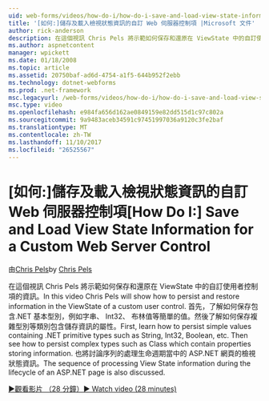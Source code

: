 ```yaml
---
uid: web-forms/videos/how-do-i/how-do-i-save-and-load-view-state-information-for-a-custom-web-server-control
title: '[如何:]儲存及載入檢視狀態資訊的自訂 Web 伺服器控制項 |Microsoft 文件'
author: rick-anderson
description: 在這個視訊 Chris Pels 將示範如何保存和還原在 ViewState 中的自訂使用者控制項的資訊。 首先，了解如何保存簡單值...
ms.author: aspnetcontent
manager: wpickett
ms.date: 01/18/2008
ms.topic: article
ms.assetid: 20750baf-ad6d-4754-a1f5-644b952f2ebb
ms.technology: dotnet-webforms
ms.prod: .net-framework
msc.legacyurl: /web-forms/videos/how-do-i/how-do-i-save-and-load-view-state-information-for-a-custom-web-server-control
msc.type: video
ms.openlocfilehash: e984fa656d162ae0849159e82dd515d1c97c802a
ms.sourcegitcommit: 9a9483aceb34591c97451997036a9120c3fe2baf
ms.translationtype: MT
ms.contentlocale: zh-TW
ms.lasthandoff: 11/10/2017
ms.locfileid: "26525567"
---
```

<a name="how-do-i-save-and-load-view-state-information-for-a-custom-web-server-control"></a><span data-ttu-id="5db62-104">[如何:]儲存及載入檢視狀態資訊的自訂 Web 伺服器控制項</span><span class="sxs-lookup"><span data-stu-id="5db62-104">[How Do I:] Save and Load View State Information for a Custom Web Server Control</span></span>
====================
<span data-ttu-id="5db62-105">由[Chris Pels](https://twitter.com/chrispels)</span><span class="sxs-lookup"><span data-stu-id="5db62-105">by [Chris Pels](https://twitter.com/chrispels)</span></span>

<span data-ttu-id="5db62-106">在這個視訊 Chris Pels 將示範如何保存和還原在 ViewState 中的自訂使用者控制項的資訊。</span><span class="sxs-lookup"><span data-stu-id="5db62-106">In this video Chris Pels will show how to persist and restore information in the ViewState of a custom user control.</span></span> <span data-ttu-id="5db62-107">首先，了解如何保存包含.NET 基本型別，例如字串、 Int32、 布林值等簡單的值。然後了解如何保存複雜型別等類別包含儲存資訊的屬性。</span><span class="sxs-lookup"><span data-stu-id="5db62-107">First, learn how to persist simple values containing .NET primitive types such as String, Int32, Boolean, etc. Then see how to persist complex types such as Class which contain properties storing information.</span></span> <span data-ttu-id="5db62-108">也將討論序列的處理生命週期當中的 ASP.NET 網頁的檢視狀態資訊。</span><span class="sxs-lookup"><span data-stu-id="5db62-108">The sequence of processing View State information during the lifecycle of an ASP.NET page is also discussed.</span></span>

[<span data-ttu-id="5db62-109">&#9654;觀看影片 （28 分鐘）</span><span class="sxs-lookup"><span data-stu-id="5db62-109">&#9654; Watch video (28 minutes)</span></span>](https://channel9.msdn.com/Blogs/ASP-NET-Site-Videos/how-do-i-save-and-load-view-state-information-for-a-custom-web-server-control)
